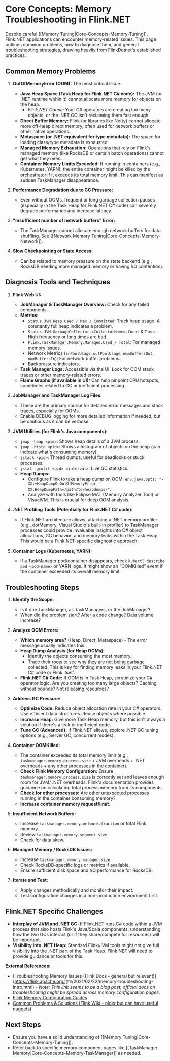 # Core Concepts: Memory Troubleshooting in Flink.NET

Despite careful [[Memory Tuning|Core-Concepts-Memory-Tuning]], Flink.NET applications can encounter memory-related issues. This page outlines common problems, how to diagnose them, and general troubleshooting strategies, drawing heavily from FlinkDotnet's established practices.

## Common Memory Problems

1.  **OutOfMemoryError (OOM):** The most critical issue.
    *   **Java Heap Space (Task Heap for Flink.NET C# code):** The JVM (or .NET runtime within it) cannot allocate more memory for objects on the heap.
        *   *Flink.NET Cause:* Your C# operators are creating too many objects, or the .NET GC isn't reclaiming them fast enough.
    *   **Direct Buffer Memory:** Flink (or libraries like Netty) cannot allocate more off-heap direct memory, often used for network buffers or other native operations.
    *   **Metaspace (or .NET equivalent for type metadata):** The space for loading class/type metadata is exhausted.
    *   **Managed Memory Exhaustion:** Operations that rely on Flink's managed memory (like RocksDB or certain batch operations) cannot get what they need.
    *   **Container Memory Limits Exceeded:** If running in containers (e.g., Kubernetes, YARN), the entire container might be killed by the orchestrator if it exceeds its total memory limit. This can manifest as sudden TaskManager disappearance.

2.  **Performance Degradation due to GC Pressure:**
    *   Even without OOMs, frequent or long garbage collection pauses (especially in the Task Heap for Flink.NET C# code) can severely degrade performance and increase latency.

3.  **"Insufficient number of network buffers" Error:**
    *   The TaskManager cannot allocate enough network buffers for data shuffling. See [[Network Memory Tuning|Core-Concepts-Memory-Network]].

4.  **Slow Checkpointing or State Access:**
    *   Can be related to memory pressure on the state backend (e.g., RocksDB needing more managed memory or having I/O contention).

## Diagnosis Tools and Techniques

1.  **Flink Web UI:**
    *   **JobManager & TaskManager Overview:** Check for any failed components.
    *   **Metrics:**
        *   `Status.JVM.Heap.Used / Max / Committed`: Track heap usage. A constantly full heap indicates a problem.
        *   `Status.JVM.GarbageCollector.<CollectorName>.Count` & `Time`: High frequency or long times are bad.
        *   `Flink.TaskManager.Memory.Managed.Used / Total`: For managed memory issues.
        *   Network Metrics (`inPoolUsage`, `outPoolUsage`, `numBuffersOut`, `numBuffersIn`): For network buffer problems.
        *   Backpressure indicators.
    *   **Task Manager Logs:** Accessible via the UI. Look for OOM stack traces or other memory-related errors.
    *   **Flame Graphs (if available in UI):** Can help pinpoint CPU hotspots, sometimes related to GC or inefficient processing.

2.  **JobManager and TaskManager Log Files:**
    *   These are the primary source for detailed error messages and stack traces, especially for OOMs.
    *   Enable DEBUG logging for more detailed information if needed, but be cautious as it can be verbose.

3.  **JVM Utilities (for Flink's Java components):**
    *   `jmap -heap <pid>`: Shows heap details of a JVM process.
    *   `jmap -histo <pid>`: Shows a histogram of objects on the heap (can indicate what's consuming memory).
    *   `jstack <pid>`: Thread dumps, useful for deadlocks or stuck processes.
    *   `jstat -gcutil <pid> <interval>`: Live GC statistics.
    *   **Heap Dumps:**
        *   Configure Flink to take a heap dump on OOM: `env.java.opts: "-XX:+HeapDumpOnOutOfMemoryError -XX:HeapDumpPath=/path/to/heapdumps/"`.
        *   Analyze with tools like Eclipse MAT (Memory Analyzer Tool) or VisualVM. This is crucial for deep OOM analysis.

4.  **.NET Profiling Tools (Potentially for Flink.NET C# code):**
    *   If Flink.NET architecture allows, attaching a .NET memory profiler (e.g., dotMemory, Visual Studio's built-in profiler) to TaskManager processes could provide invaluable insights into C# object allocations, GC behavior, and memory leaks within the Task Heap. This would be a Flink.NET-specific diagnostic approach.

5.  **Container Logs (Kubernetes, YARN):**
    *   If a TaskManager pod/container disappears, check `kubectl describe pod <pod-name>` or YARN logs. It might show an "OOMKilled" event if the container exceeded its overall memory limit.

## Troubleshooting Steps

1.  **Identify the Scope:**
    *   Is it one TaskManager, all TaskManagers, or the JobManager?
    *   When did the problem start? After a code change? Data volume increase?

2.  **Analyze OOM Errors:**
    *   **Which memory area?** (Heap, Direct, Metaspace) - The error message usually indicates this.
    *   **Heap Dump Analysis (for Heap OOMs):**
        *   Identify the objects consuming the most memory.
        *   Trace their roots to see why they are not being garbage collected. This is key for finding memory leaks in your Flink.NET C# code or Flink itself.
    *   **Flink.NET C# Code:** If OOM is in Task Heap, scrutinize your C# operator logic. Are you creating too many large objects? Caching without bounds? Not releasing resources?

3.  **Address GC Pressure:**
    *   **Optimize Code:** Reduce object allocation rate in your C# operators. Use efficient data structures. Reuse objects where possible.
    *   **Increase Heap:** Give more Task Heap memory, but this isn't always a solution if there's a leak or inefficient code.
    *   **Tune GC (Advanced):** If Flink.NET allows, explore .NET GC tuning options (e.g., Server GC, concurrent modes).

4.  **Container OOMKilled:**
    *   The container exceeded its total memory limit (e.g., `taskmanager.memory.process.size` + JVM overheads + .NET overheads + any other processes in the container).
    *   **Check Flink Memory Configuration:** Ensure `taskmanager.memory.process.size` is correctly set and leaves enough room for JVM/ .NET overheads. Flink's documentation provides guidance on calculating total process memory from its components.
    *   **Check for other processes:** Are other unexpected processes running in the container consuming memory?
    *   **Increase container memory request/limit.**

5.  **Insufficient Network Buffers:**
    *   Increase `taskmanager.memory.network.fraction` or total Flink memory.
    *   Review `taskmanager.memory.segment-size`.
    *   Check for data skew.

6.  **Managed Memory / RocksDB Issues:**
    *   Increase `taskmanager.memory.managed.size`.
    *   Check RocksDB-specific logs or metrics if available.
    *   Ensure sufficient disk space and I/O performance for RocksDB.

7.  **Iterate and Test:**
    *   Apply changes methodically and monitor their impact.
    *   Test configuration changes in a non-production environment first.

## Flink.NET Specific Challenges

*   **Interplay of JVM and .NET GC:** If Flink.NET runs C# code within a JVM process that also hosts Flink's Java/Scala components, understanding how the two GCs interact (or if they share/compete for resources) will be important.
*   **Visibility into .NET Heap:** Standard Flink/JVM tools might not give full visibility into the .NET part of the Task Heap. Flink.NET will need to provide guidance or tools for this.

**External References:**

*   [Troubleshooting Memory Issues (Flink Docs - general but relevant)](https://flink.apache.org/ টুডে/2021/02/22/memory-troubleshooting-intro.html) - *Note: This link seems to be a blog post, official docs on troubleshooting might be spread across memory configuration pages.*
*   [Flink Memory Configuration Guides](https://nightlies.apache.org/flink/flink-docs-stable/docs/deployment/memory/mem_setup/)
*   [Common Problems & Solutions (Flink Wiki - older but can have useful nuggets)](https://cwiki.apache.org/confluence/display/FLINK/Common+Problems)

## Next Steps

*   Ensure you have a solid understanding of [[Memory Tuning|Core-Concepts-Memory-Tuning]].
*   Refer back to specific memory component pages like [[TaskManager Memory|Core-Concepts-Memory-TaskManager]] as needed.
